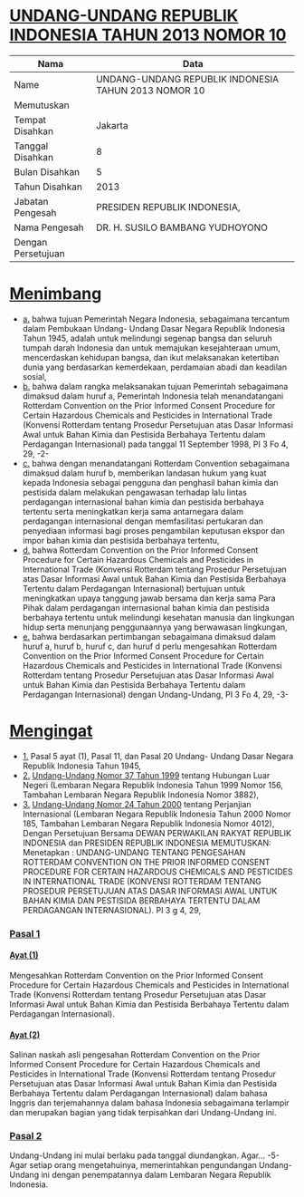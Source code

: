 # [UNDANG-UNDANG REPUBLIK INDONESIA TAHUN 2013 NOMOR 10](http://example.org/legal/document/uu/2013/10)

| Nama | Data |
| ------ | ----- |
|Name|UNDANG-UNDANG REPUBLIK INDONESIA TAHUN 2013 NOMOR 10|
|Memutuskan||
|Tempat Disahkan|Jakarta|
|Tanggal Disahkan|8|
|Bulan Disahkan|5|
|Tahun Disahkan|2013|
|Jabatan Pengesah|PRESIDEN REPUBLIK INDONESIA,|
|Nama Pengesah|DR. H. SUSILO BAMBANG YUDHOYONO|
|Dengan Persetujuan||
# [Menimbang](http://example.org/legal/document/uu/2013/10/menimbang)

* [a.](http://example.org/legal/document/uu/2013/10/menimbang/point/a) bahwa tujuan Pemerintah Negara Indonesia, sebagaimana tercantum dalam Pembukaan Undang- Undang Dasar Negara Republik Indonesia Tahun 1945, adalah untuk melindungi segenap bangsa dan seluruh tumpah darah Indonesia dan untuk memajukan kesejahteraan umum, mencerdaskan kehidupan bangsa, dan ikut melaksanakan ketertiban dunia yang berdasarkan kemerdekaan, perdamaian abadi dan keadilan sosial,
* [b.](http://example.org/legal/document/uu/2013/10/menimbang/point/b) bahwa dalam rangka melaksanakan tujuan Pemerintah sebagaimana dimaksud dalam huruf a, Pemerintah Indonesia telah menandatangani Rotterdam Convention on the Prior Informed Consent Procedure for Certain Hazardous Chemicals and Pesticides in International Trade (Konvensi Rotterdam tentang Prosedur Persetujuan atas Dasar Informasi Awal untuk Bahan Kimia dan Pestisida Berbahaya Tertentu dalam Perdagangan Internasional) pada tanggal 11 September 1998, PI 3 Fo 4, 29, -2-
* [c.](http://example.org/legal/document/uu/2013/10/menimbang/point/c) bahwa dengan menandatangani Rotterdam Convention sebagaimana dimaksud dalam huruf b, memberikan landasan hukum yang kuat kepada Indonesia sebagai pengguna dan penghasil bahan kimia dan pestisida dalam melakukan pengawasan terhadap lalu lintas perdagangan internasional bahan kimia dan pestisida berbahaya tertentu serta meningkatkan kerja sama antarnegara dalam perdagangan internasional dengan memfasilitasi pertukaran dan penyediaan informasi bagi proses pengambilan keputusan ekspor dan impor bahan kimia dan pestisida berbahaya tertentu,
* [d.](http://example.org/legal/document/uu/2013/10/menimbang/point/d) bahwa Rotterdam Convention on the Prior Informed Consent Procedure for Certain Hazardous Chemicals and Pesticides in International Trade (Konvensi Rotterdam tentang Prosedur Persetujuan atas Dasar Informasi Awal untuk Bahan Kimia dan Pestisida Berbahaya Tertentu dalam Perdagangan Internasional) bertujuan untuk meningkatkan upaya tanggung jawab bersama dan kerja sama Para Pihak dalam perdagangan internasional bahan kimia dan pestisida berbahaya tertentu untuk melindungi kesehatan manusia dan lingkungan hidup serta menunjang penggunaannya yang berwawasan lingkungan,
* [e.](http://example.org/legal/document/uu/2013/10/menimbang/point/e) bahwa berdasarkan pertimbangan sebagaimana dimaksud dalam huruf a, huruf b, huruf c, dan huruf d perlu mengesahkan Rotterdam Convention on the Prior Informed Consent Procedure for Certain Hazardous Chemicals and Pesticides in International Trade (Konvensi Rotterdam tentang Prosedur Persetujuan atas Dasar Informasi Awal untuk Bahan Kimia dan Pestisida Berbahaya Tertentu dalam Perdagangan Internasional) dengan Undang-Undang, PI 3 Fo 4, 29, -3-
# [Mengingat](http://example.org/legal/document/uu/2013/10/mengingat)

* [1.](http://example.org/legal/document/uu/2013/10/mengingat/point/0001) Pasal 5 ayat (1), Pasal 11, dan Pasal 20 Undang- Undang Dasar Negara Republik Indonesia Tahun 1945,
* [2.](http://example.org/legal/document/uu/2013/10/mengingat/point/0002) [Undang-Undang Nomor 37 Tahun 1999](http://example.org/legal/document/uu/1999/37) tentang Hubungan Luar Negeri (Lembaran Negara Republik Indonesia Tahun 1999 Nomor 156, Tambahan Lembaran Negara Republik Indonesia Nomor 3882),
* [3.](http://example.org/legal/document/uu/2013/10/mengingat/point/0003) [Undang-Undang Nomor 24 Tahun 2000](http://example.org/legal/document/uu/2000/24) tentang Perjanjian Internasional (Lembaran Negara Republik Indonesia Tahun 2000 Nomor 185, Tambahan Lembaran Negara Republik Indonesia Nomor 4012), Dengan Persetujuan Bersama DEWAN PERWAKILAN RAKYAT REPUBLIK INDONESIA dan PRESIDEN REPUBLIK INDONESIA MEMUTUSKAN: Menetapkan : UNDANG-UNDANG TENTANG PENGESAHAN ROTTERDAM CONVENTION ON THE PRIOR INFORMED CONSENT PROCEDURE FOR CERTAIN HAZARDOUS CHEMICALS AND PESTICIDES IN INTERNATIONAL TRADE (KONVENSI ROTTERDAM TENTANG PROSEDUR PERSETUJUAN ATAS DASAR INFORMASI AWAL UNTUK BAHAN KIMIA DAN PESTISIDA BERBAHAYA TERTENTU DALAM PERDAGANGAN INTERNASIONAL). PI 3 g 4, 29,

### [Pasal 1](http://example.org/legal/document/uu/2013/10/pasal/0001)

#### [Ayat (1)](http://example.org/legal/document/uu/2013/10/pasal/0001/version/20130508/ayat/0001)
Mengesahkan Rotterdam Convention on the Prior Informed Consent Procedure for Certain Hazardous Chemicals and Pesticides in International Trade (Konvensi Rotterdam tentang Prosedur Persetujuan atas Dasar Informasi Awal untuk Bahan Kimia dan Pestisida Berbahaya Tertentu dalam Perdagangan Internasional).

#### [Ayat (2)](http://example.org/legal/document/uu/2013/10/pasal/0001/version/20130508/ayat/0002)
Salinan naskah asli pengesahan Rotterdam Convention on the Prior Informed Consent Procedure for Certain Hazardous Chemicals and Pesticides in International Trade (Konvensi Rotterdam tentang Prosedur Persetujuan atas Dasar Informasi Awal untuk Bahan Kimia dan Pestisida Berbahaya Tertentu dalam Perdagangan Internasional) dalam bahasa Inggris dan terjemahannya dalam bahasa Indonesia sebagaimana terlampir dan merupakan bagian yang tidak terpisahkan dari Undang-Undang ini.


### [Pasal 2](http://example.org/legal/document/uu/2013/10/pasal/0002)
Undang-Undang ini mulai berlaku pada tanggal diundangkan. Agar... -5- Agar setiap orang mengetahuinya, memerintahkan pengundangan Undang-Undang ini dengan penempatannya dalam Lembaran Negara Republik Indonesia.

